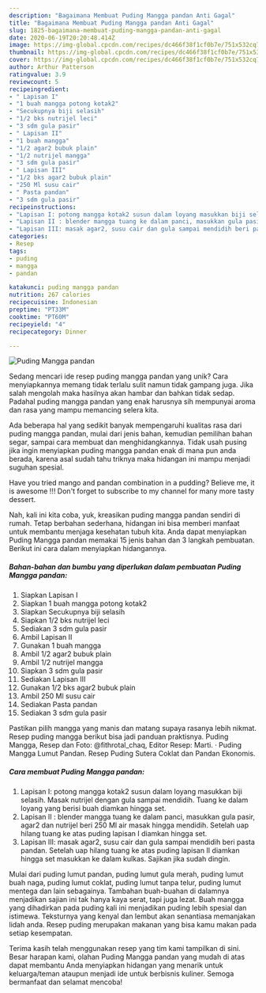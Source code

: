```yaml
---
description: "Bagaimana Membuat Puding Mangga pandan Anti Gagal"
title: "Bagaimana Membuat Puding Mangga pandan Anti Gagal"
slug: 1825-bagaimana-membuat-puding-mangga-pandan-anti-gagal
date: 2020-06-19T20:20:48.414Z
image: https://img-global.cpcdn.com/recipes/dc466f38f1cf0b7e/751x532cq70/puding-mangga-pandan-foto-resep-utama.jpg
thumbnail: https://img-global.cpcdn.com/recipes/dc466f38f1cf0b7e/751x532cq70/puding-mangga-pandan-foto-resep-utama.jpg
cover: https://img-global.cpcdn.com/recipes/dc466f38f1cf0b7e/751x532cq70/puding-mangga-pandan-foto-resep-utama.jpg
author: Arthur Patterson
ratingvalue: 3.9
reviewcount: 5
recipeingredient:
- " Lapisan I"
- "1 buah mangga potong kotak2"
- "Secukupnya biji selasih"
- "1/2 bks nutrijel leci"
- "3 sdm gula pasir"
- " Lapisan II"
- "1 buah mangga"
- "1/2 agar2 bubuk plain"
- "1/2 nutrijel mangga"
- "3 sdm gula pasir"
- " Lapisan III"
- "1/2 bks agar2 bubuk plain"
- "250 Ml susu cair"
- " Pasta pandan"
- "3 sdm gula pasir"
recipeinstructions:
- "Lapisan I: potong mangga kotak2 susun dalam loyang masukkan biji selasih. Masak nutrijel dengan gula sampai mendidih. Tuang ke dalam loyang yang berisi buah diamkan hingga set."
- "Lapisan II : blender mangga tuang ke dalam panci, masukkan gula pasir, agar2 dan nutrijel beri 250 Ml air masak hingga mendidih. Setelah uap hilang tuang ke atas puding lapisan I diamkan hingga set."
- "Lapisan III: masak agar2, susu cair dan gula sampai mendidih beri pasta pandan. Setelah uap hilang tuang ke atas puding lapisan II diamkan hingga set masukkan ke dalam kulkas. Sajikan jika sudah dingin."
categories:
- Resep
tags:
- puding
- mangga
- pandan

katakunci: puding mangga pandan 
nutrition: 267 calories
recipecuisine: Indonesian
preptime: "PT33M"
cooktime: "PT60M"
recipeyield: "4"
recipecategory: Dinner

---
```



![Puding Mangga pandan](https://img-global.cpcdn.com/recipes/dc466f38f1cf0b7e/751x532cq70/puding-mangga-pandan-foto-resep-utama.jpg)

Sedang mencari ide resep puding mangga pandan yang unik? Cara menyiapkannya memang tidak terlalu sulit namun tidak gampang juga. Jika salah mengolah maka hasilnya akan hambar dan bahkan tidak sedap. Padahal puding mangga pandan yang enak harusnya sih mempunyai aroma dan rasa yang mampu memancing selera kita.

Ada beberapa hal yang sedikit banyak mempengaruhi kualitas rasa dari puding mangga pandan, mulai dari jenis bahan, kemudian pemilihan bahan segar, sampai cara membuat dan menghidangkannya. Tidak usah pusing jika ingin menyiapkan puding mangga pandan enak di mana pun anda berada, karena asal sudah tahu triknya maka hidangan ini mampu menjadi suguhan spesial.

Have you tried mango and pandan combination in a pudding? Believe me, it is awesome !!! Don&#39;t forget to subscribe to my channel for many more tasty dessert.


Nah, kali ini kita coba, yuk, kreasikan puding mangga pandan sendiri di rumah. Tetap berbahan sederhana, hidangan ini bisa memberi manfaat untuk membantu menjaga kesehatan tubuh kita. Anda dapat menyiapkan Puding Mangga pandan memakai 15 jenis bahan dan 3 langkah pembuatan. Berikut ini cara dalam menyiapkan hidangannya.

<!--inarticleads1-->

##### Bahan-bahan dan bumbu yang diperlukan dalam pembuatan Puding Mangga pandan:

1. Siapkan  Lapisan I
1. Siapkan 1 buah mangga potong kotak2
1. Siapkan Secukupnya biji selasih
1. Siapkan 1/2 bks nutrijel leci
1. Sediakan 3 sdm gula pasir
1. Ambil  Lapisan II
1. Gunakan 1 buah mangga
1. Ambil 1/2 agar2 bubuk plain
1. Ambil 1/2 nutrijel mangga
1. Siapkan 3 sdm gula pasir
1. Sediakan  Lapisan III
1. Gunakan 1/2 bks agar2 bubuk plain
1. Ambil 250 Ml susu cair
1. Sediakan  Pasta pandan
1. Sediakan 3 sdm gula pasir


Pastikan pilih mangga yang manis dan matang supaya rasanya lebih nikmat. Resep puding mangga berikut bisa jadi panduan praktisnya. Puding Mangga, Resep dan Foto: @fithrotal_chaq, Editor Resep: Marti. · Puding Mangga Lumut Pandan. Resep Puding Sutera Coklat dan Pandan Ekonomis. 

<!--inarticleads2-->

##### Cara membuat Puding Mangga pandan:

1. Lapisan I: potong mangga kotak2 susun dalam loyang masukkan biji selasih. Masak nutrijel dengan gula sampai mendidih. Tuang ke dalam loyang yang berisi buah diamkan hingga set.
1. Lapisan II : blender mangga tuang ke dalam panci, masukkan gula pasir, agar2 dan nutrijel beri 250 Ml air masak hingga mendidih. Setelah uap hilang tuang ke atas puding lapisan I diamkan hingga set.
1. Lapisan III: masak agar2, susu cair dan gula sampai mendidih beri pasta pandan. Setelah uap hilang tuang ke atas puding lapisan II diamkan hingga set masukkan ke dalam kulkas. Sajikan jika sudah dingin.


Mulai dari puding lumut pandan, puding lumut gula merah, puding lumut buah naga, puding lumut coklat, puding lumut tanpa telur, puding lumut mentega dan lain sebagainya. Tambahan buah-buahan di dalamnya menjadikan sajian ini tak hanya kaya serat, tapi juga lezat. Buah mangga yang dihadirkan pada puding kali ini menjadikan puding lebih spesial dan istimewa. Teksturnya yang kenyal dan lembut akan senantiasa memanjakan lidah anda. Resep puding merupakan makanan yang bisa kamu makan pada setiap kesempatan. 

Terima kasih telah menggunakan resep yang tim kami tampilkan di sini. Besar harapan kami, olahan Puding Mangga pandan yang mudah di atas dapat membantu Anda menyiapkan hidangan yang menarik untuk keluarga/teman ataupun menjadi ide untuk berbisnis kuliner. Semoga bermanfaat dan selamat mencoba!
